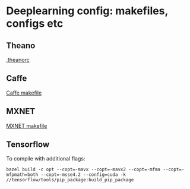 # Deeplearning config: makefiles, configs etc

## Theano

[.theanorc](https://github.com/tdeboissiere/Configs/blob/master/DeepLearning/.theanorc)

## Caffe

[Caffe makefile](https://github.com/tdeboissiere/Configs/blob/master/DeepLearning/caffe_Makefile.config)

## MXNET

[MXNET makefile](https://github.com/tdeboissiere/Configs/blob/master/DeepLearning/mxnet_Makefile)

## Tensorflow

To compile with additional flags:

	bazel build -c opt --copt=-mavx --copt=-mavx2 --copt=-mfma --copt=-mfpmath=both --copt=-msse4.2 --config=cuda -k //tensorflow/tools/pip_package:build_pip_package